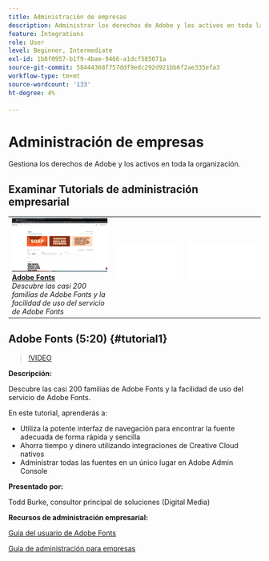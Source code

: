 ```yaml
---
title: Administración de empresas
description: Administrar los derechos de Adobe y los activos en toda la organización
feature: Integrations
role: User
level: Beginner, Intermediate
exl-id: 1b8f0957-b1f9-4bae-9466-a1dcf585071a
source-git-commit: 58444368f757ddf9edc292d921bb6f2ae335efa3
workflow-type: tm+mt
source-wordcount: '133'
ht-degree: 4%

---
```


# Administración de empresas

Gestiona los derechos de Adobe y los activos en toda la organización.

## Examinar Tutorials de administración empresarial

<table style="table-layout:fixed">
<tr>
 <td>
   <a href="enterprise.md#tutorial1">
      <img alt="Adobe Fonts" src="../assets/fonts_burke_thumbnail.jpg" />
   </a>
    <div>
   <a href="enterprise.md#tutorial1"><strong>Adobe Fonts</strong></a>
    </div>
    <em>Descubre las casi 200 familias de Adobe Fonts y la facilidad de uso del servicio de Adobe Fonts</em>
    <br>
  </td>
  <td>
    <img alt="Separador" src="../assets/Whitespacer.png" />
    <div>
    <br>
  </td>
  <td>
    <img alt="Separador" src="../assets/Whitespacer.png" />
    <div>
    <br>
  </td>
</tr>
</table>

## Adobe Fonts (5:20) {#tutorial1}

>[!VIDEO](https://video.tv.adobe.com/v/328226?hidetitle=true)

**Descripción:**

Descubre las casi 200 familias de Adobe Fonts y la facilidad de uso del servicio de Adobe Fonts.

En este tutorial, aprenderás a:
* Utiliza la potente interfaz de navegación para encontrar la fuente adecuada de forma rápida y sencilla
* Ahorra tiempo y dinero utilizando integraciones de Creative Cloud nativos
* Administrar todas las fuentes en un único lugar en Adobe Admin Console

**Presentado por:**

Todd Burke, consultor principal de soluciones (Digital Media)

**Recursos de administración empresarial:**

[Guía del usuario de Adobe Fonts](https://helpx.adobe.com/fonts/user-guide.html)

[Guía de administración para empresas](https://helpx.adobe.com/enterprise/admin-guide.html)

